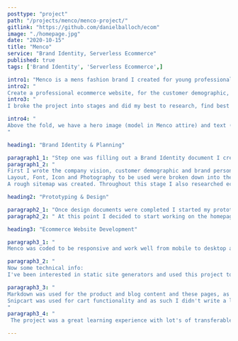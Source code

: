 ```yaml
---
posttype: "project"
path: "/projects/menco/menco-project/"
gitlink: "https://github.com/danielballoch/ecom"
image: "./homepage.jpg"
date: "2020-10-15"
title: "Menco"
service: "Brand Identity, Serverless Ecommerce"
published: true
tags: ['Brand Identity', 'Serverless Ecommerce',]

intro1: "Menco is a mens fashion brand I created for young professionals. It's aimed at making getting dressed in the morning rush as simple as possible, creating pride around looking sharp for business and, of course, providing smart clothing to this target audience" 
intro2: "
Create a professional ecommerce website, for the customer demographic, which provides value to customers and markets clothing effectivly."
intro3: "
I broke the project into stages and did my best to research, find best practices and break down methods of great ecommerce websites already out there, in order to meet the challenge outlined. A quick break down of the hompage should show how I meet this goal:" 

intro4: "
Above the fold, we have a hero image (model in Menco attire) and text (making smart attire effortless), drawing the customer in, portraying an ideal and showing the brand/shop as a ladder toward this ideal. Then, featured products are shown within one scroll to take advantage of the buying mindset and get customers excited. I opted for photos of models in the clothing as research showed this is a better draw. Value is provided through the blog section, which aligns customers with the brand and educates them on clothing selection, building towards the company vision. The social section is at the bottom in a funnel like design and again reinforces the idea of looking smart for business and prompts users to engage in social media with a chance to be featured. Last but not least importent links are shown in the familar spot on the page footer and sorted from most needed/clicked to least.  
"

heading1: "Brand Identity & Planning"

paragraph1_1: "Step one was filling out a Brand Identity document I created based on research and previous projects, the aim of which is to gather a base understanding of the project and set the stage for planning and prototyping."
paragraph1_2: "
First I wrote the company vision, customer demographic and brand personality. Then brainstormed names, eventually coming up with Menco.
Layout, Font, Icon and Photography to be used were broken down into their purpose and seperate documents created for selection or creation. 
A rough sitemap was created. Throughout this stage I also researched ecommerce best practices and made a list of some similar websites to get a sense of industry standards, compitition and to make sure I was creating something original." 

heading2: "Prototyping & Design"

paragraph2_1: "Once design documents were completed I started my prototyping in adobe xd and photoshop. Basic mobile layouts for each page were created based on the design docs, and then desktop layouts as well as some hero logo and subtitle options were also created, all of which were revised after feedback was gathered."
paragraph2_2: " At this point I decided to start working on the homepage in html and would come back later to prototype other sections or just use the plan documents, mobile draft and html depending on the complexity of the page."

heading3: "Ecommerce Website Development"

paragraph3_1: "
Menco was coded to be responsive and work well from mobile to desktop and everything in between, text and images scale, animated hamburger menus are used, lazy loading and image optimization etc. The best examples of this are the nav bar, products page and customer care page."

paragraph3_2: "
Now some technical info:
I've been interested in static site generators and used this project to test their limits. Challenging myself to create a static ecommerce site, Gatsby, a react based framework, is the static site generator I opted for. After some research react seemed to be the most practical and used JavaScript library, which I thought would transfer well to future projects, and gatsby was the static site generator I saw the most potential in (although Next.js was a close second). "

paragraph3_3: "
Markdown was used for the product and blog content and these pages, as well as the list components to display their links, were created programmatically.
Snipcart was used for cart functionality and as such I didn't write a lot of backend code, however I did filter through the content using GraphQl, a data query and manipulation language for APIs. A great example of this is the responsive social grid on the homepage which pulls images and their link, from the instagram api, and displays them on the site. Also I used emotion for css, to make things easier. Netlify CMS has been integrated and the project is easy to update, however after finishing the project and doing more research around the practicalitiess of ecommerce in the real world (inventory managment, sales, etc) I would opt for a different development stack. 
"
paragraph3_4: "
 The project was a great learning experience with lot's of transferable knowlede gained: planning, design, pwas, react, apis, graphql, cms, JAMstack etc. and I succeded in my challenge of creating a full blown static eccomerece on gatsby. If you have any feedback or questions I'd love to hear from you, Daniel. "

---
```





